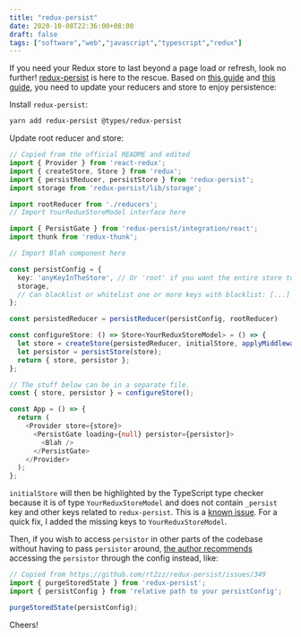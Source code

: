 ```yaml
---
title: "redux-persist"
date: 2020-10-08T22:36:00+08:00
draft: false
tags: ["software","web","javascript","typescript","redux"]
---
```

If you need your Redux store to last beyond a page load or refresh, look no further! [redux-persist](https://github.com/rt2zz/redux-persist) is here to the rescue. Based on [this guide](https://medium.com/@dharacharolap/get-rid-of-data-consistency-with-the-redux-persist-86559e96de32) and [this guide](https://levelup.gitconnected.com/persisting-your-react-application-state-with-redux-and-typescript-51e4e66c4e53), you need to update your reducers and store to enjoy persistence:

Install `redux-persist`:

```bash
yarn add redux-persist @types/redux-persist
```

Update root reducer and store:

```typescript
// Copied from the official README and edited
import { Provider } from 'react-redux';
import { createStore, Store } from 'redux';
import { persistReducer, persistStore } from 'redux-persist';
import storage from 'redux-persist/lib/storage';

import rootReducer from './reducers';
// Import YourReduxStoreModel interface here

import { PersistGate } from 'redux-persist/integration/react';
import thunk from 'redux-thunk';

// Import Blah component here

const persistConfig = {
  key: 'anyKeyInTheStore', // Or 'root' if you want the entire store to be persistent
  storage,
  // Can blacklist or whitelist one or more keys with blacklist: [...] and whitelist: [...]
};

const persistedReducer = persistReducer(persistConfig, rootReducer)

const configureStore: () => Store<YourReduxStoreModel> = () => {
  let store = createStore(persistedReducer, initialStore, applyMiddleware(thunk));
  let persistor = persistStore(store);
  return { store, persistor };
};

// The stuff below can be in a separate file.
const { store, persistor } = configureStore();

const App = () => {
  return (
    <Provider store={store}>
      <PersistGate loading={null} persistor={persistor}>
        <Blah />
      </PersistGate>
    </Provider>
  );
};
```

`initialStore` will then be highlighted by the TypeScript type checker because it is of type `YourReduxStoreModel` and does not contain `_persist` key and other keys related to `redux-persist`. This is a [known issue](https://github.com/rt2zz/redux-persist/issues/1169). For a quick fix, I added the missing keys to `YourReduxStoreModel`.

Then, if you wish to access `persistor` in other parts of the codebase without having to pass `persistor` around, [the author recommends](https://github.com/rt2zz/redux-persist/issues/349) accessing the `persistor` through the config instead, like:

```typescript
// Copied from https://github.com/rt2zz/redux-persist/issues/349
import { purgeStoredState } from 'redux-persist';
import { persistConfig } from 'relative path to your persistConfig';

purgeStoredState(persistConfig);
```

Cheers!
